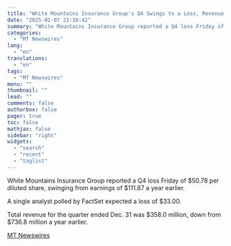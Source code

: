 ```yaml
---
title: "White Mountains Insurance Group's Q4 Swings to a Loss, Revenue Declines"
date: "2025-02-07 21:38:42"
summary: "White Mountains Insurance Group reported a Q4 loss Friday of $50.78 per diluted share, swinging from earnings of $111.87 a year earlier. A single analyst polled by FactSet expected a loss of $33.00. Total revenue for the quarter ended Dec. 31 was $358.0 million, down from $736.8 million a year..."
categories:
  - "MT Newswires"
lang:
  - "en"
translations:
  - "en"
tags:
  - "MT Newswires"
menu: ""
thumbnail: ""
lead: ""
comments: false
authorbox: false
pager: true
toc: false
mathjax: false
sidebar: "right"
widgets:
  - "search"
  - "recent"
  - "taglist"
---
```


White Mountains Insurance Group reported a Q4 loss Friday of $50.78 per diluted share, swinging from earnings of $111.87 a year earlier.

A single analyst polled by FactSet expected a loss of $33.00.

Total revenue for the quarter ended Dec. 31 was $358.0 million, down from $736.8 million a year earlier.

[MT Newswires](https://www.tradingview.com/news/mtnewswires.com:20250207:A3312462:0/)
